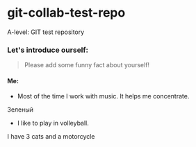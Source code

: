 # git-collab-test-repo
A-level: GIT test repository


### Let's introduce ourself:

> Please add some funny fact about yourself!

#### Me:

- Most of the time I work with music. It helps me concentrate.

Зеленый

- I like to play in volleyball.

I have 3 cats and a motorcycle 
